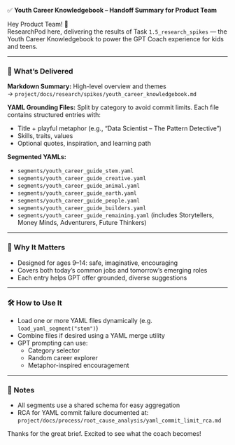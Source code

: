 ✅ **Youth Career Knowledgebook – Handoff Summary for Product Team**

Hey Product Team! 👋  
ResearchPod here, delivering the results of Task `1.5_research_spikes` — the Youth Career Knowledgebook to power the GPT Coach experience for kids and teens.

---

### 🎯 What’s Delivered

**Markdown Summary:** High-level overview and themes  
→ `project/docs/research/spikes/youth_career_knowledgebook.md`

**YAML Grounding Files:** Split by category to avoid commit limits. Each file contains structured entries with:
- Title + playful metaphor (e.g., “Data Scientist – The Pattern Detective”)
- Skills, traits, values
- Optional quotes, inspiration, and learning path

**Segmented YAMLs:**
- `segments/youth_career_guide_stem.yaml`
- `segments/youth_career_guide_creative.yaml`
- `segments/youth_career_guide_animal.yaml`
- `segments/youth_career_guide_earth.yaml`
- `segments/youth_career_guide_people.yaml`
- `segments/youth_career_guide_builders.yaml`
- `segments/youth_career_guide_remaining.yaml` (includes Storytellers, Money Minds, Adventurers, Future Thinkers)

---

### 🧠 Why It Matters
- Designed for ages 9–14: safe, imaginative, encouraging
- Covers both today’s common jobs and tomorrow’s emerging roles
- Each entry helps GPT offer grounded, diverse suggestions

---

### 🛠 How to Use It
- Load one or more YAML files dynamically (e.g. `load_yaml_segment("stem")`)
- Combine files if desired using a YAML merge utility
- GPT prompting can use:
  - Category selector
  - Random career explorer
  - Metaphor-inspired encouragement

---

### 📁 Notes
- All segments use a shared schema for easy aggregation
- RCA for YAML commit failure documented at:  
  `project/docs/process/root_cause_analysis/yaml_commit_limit_rca.md`

Thanks for the great brief. Excited to see what the coach becomes!